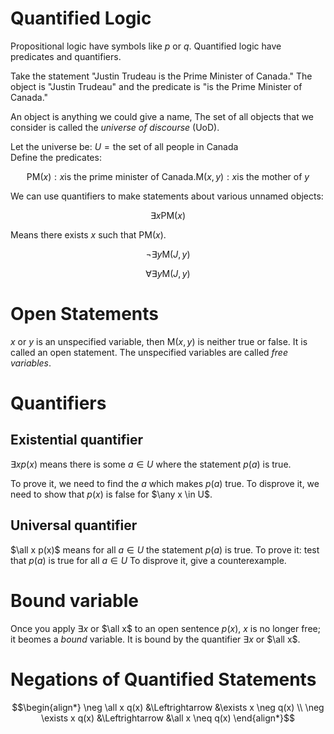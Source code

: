 Quantified Logic
==

Propositional logic have symbols like $p$ or $q$.
Quantified logic have predicates and quantifiers.

Take the statement "Justin Trudeau is the Prime Minister of Canada."
The object is "Justin Trudeau" and the predicate is "is the Prime Minister of Canada."

An object is anything we could give a name,
The set of all objects that we consider is called the *universe of discourse* (UoD).

Let the universe be: $U = \text{the set of all people in Canada}$  
Define the predicates:
```math
\text{PM}(x): x \text{is the prime minister of Canada.}
\text{M}(x, y): x \text{is the mother of } y
```

We can use quantifiers to make statements about various unnamed objects:
```math
\exists x \text{PM}(x)
```
Means there exists $x$ such that $\text{PM}(x)$.

```math
\neg \exists y \text{M}(J, y)
```
```math
\forall \exists y \text{M}(J, y)
```

# Open Statements
$x$ or $y$ is an unspecified variable, then $\text{M}(x,y)$ is neither true or false.
It is called an open statement.
The unspecified variables are called *free variables*.

# Quantifiers
## Existential quantifier
$\exists x p(x)$ means there is some $a \in U$ where the statement $p(a)$ is true.

To prove it, we need to find the $a$ which makes $p(a)$ true.
To disprove it, we need to show that $p(x)$ is false for $\any x \in U$.

## Universal quantifier
$\all x p(x)$ means for all $a \in U$ the statement $p(a)$ is true.
To prove it: test that $p(a)$ is true for all $a \in U$
To disprove it, give a counterexample.

# Bound variable
Once you apply $\exists x$ or $\all x$ to an open sentence $p(x)$, $x$ is no longer free; it beomes a *bound* variable. 
It is bound by the quantifier $\exists x$ or $\all x$.

# Negations of Quantified Statements
```math
\begin{align*}
\neg \all x q(x) &\Leftrightarrow &\exists x \neg q(x) \\
\neg \exists x q(x) &\Leftrightarrow &\all x \neq q(x) 
\end{align*}
```
